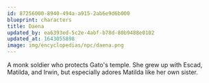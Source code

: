 ```yaml
---
id: 87256000-8940-494a-a915-2ab6e9d6b000
blueprint: characters
title: Daena
updated_by: ea6393ed-5c2e-4abf-b78d-80b9488e0102
updated_at: 1643055898
image: img/encyclopedias/npc/daena.png
---
```

A monk soldier who protects Gato's temple. She grew up with Escad, Matilda, and Irwin, but especially adores Matilda like her own sister.